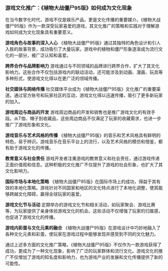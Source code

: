 ### 游戏文化推广：《植物大战僵尸95版》如何成为文化现象

在当今数字化时代，游戏不仅是娱乐产品，更是文化传播的重要媒介。《植物大战僵尸95版》作为一款深受玩家喜爱的游戏，其文化推广的策略和实践对于理解游戏如何成为文化现象具有重要意义。

**游戏角色与故事的深入人心**
《植物大战僵尸95版》通过其独特的角色设计和引人入胜的故事背景，成功吸引了大量玩家。游戏中的植物和僵尸形象逐渐成为流行文化的一部分，被广泛认知和喜爱。

**跨界合作与品牌影响力**
游戏通过与不同领域的品牌进行跨界合作，扩大了其文化影响力。这些合作不仅包括游戏内的联动活动，还可能涉及到动画、漫画、玩具等多种形式，使游戏文化得以在更广泛的领域传播。

**社交媒体与网络传播**
社交媒体平台成为《植物大战僵尸95版》文化推广的重要渠道。通过官方账号和玩家社区的互动，游戏文化得以迅速传播，吸引了更多新玩家的加入。

**游戏周边与商品的开发**
游戏周边商品的开发和销售也是推广游戏文化的有效手段。从T恤、帽子到收藏品，这些周边商品不仅满足了玩家的收藏需求，也进一步推广了游戏形象和文化。

**游戏音乐与艺术风格的传播**
《植物大战僵尸95版》的音乐和艺术风格具有鲜明的特色，易于辨识。游戏音乐在音乐平台上的流行，以及艺术风格的模仿和借鉴，都有助于游戏文化的传播。

**教育意义与社会责任**
游戏开发者注重游戏的教育意义和社会责任，通过游戏传递正面价值观和信息。这种积极的文化推广不仅提升了游戏的社会形象，也扩大了其文化影响力。

**国际市场与本地化策略**
《植物大战僵尸95版》在国际市场上的成功，得益于其有效的本地化策略。游戏针对不同国家和地区的文化特点进行了本地化调整，使其能够跨越文化障碍，赢得全球玩家的喜爱。

**游戏文化节与活动**
定期举办的游戏文化节和相关活动，如玩家聚会、游戏比赛等，为玩家提供了亲身体验游戏文化的机会。这些活动不仅增强了玩家的归属感，也促进了游戏文化的传播。

**游戏内彩蛋与文化元素的融合**
《植物大战僵尸95版》在游戏设计中巧妙地融入了各种文化元素和彩蛋，使玩家在游戏过程中能够发现并感受到不同的文化魅力。

通过上述多方面的文化推广策略，《植物大战僵尸95版》不仅作为一款游戏获得了成功，更成为了一种文化现象，影响了广泛的玩家群体和流行文化。游戏文化的推广不仅增加了游戏的知名度和影响力，也为游戏产业的发展和文化传播提供了新的可能性。